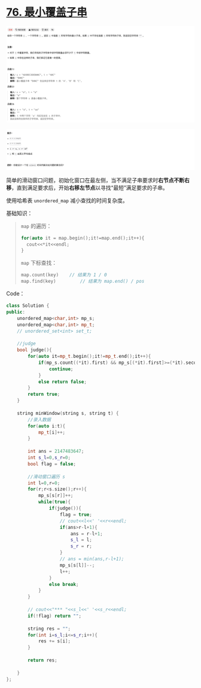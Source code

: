 # [76. 最小覆盖子串](https://leetcode.cn/problems/minimum-window-substring/)

![image-20240429154753291](README.assets/image-20240429154753291.png)

![image-20240429154802018](README.assets/image-20240429154802018.png)



简单的滑动窗口问题，初始化窗口在最左侧，当不满足子串要求时**右节点不断右移**，直到满足要求后，开始**右移左节点**以寻找“最短”满足要求的子串。

使用哈希表 `unordered_map` 减小查找的时间复杂度。

基础知识：

>  `map` 的遍历：
>
> ```c++
> for(auto it = map.begin();it!=map.end();it++){
> 	cout<<*it<<endl;
> }
> ```
>
> `map` 下标查找：
>
> ```c++
> map.count(key)    // 结果为 1 / 0
> map.find(key)			// 结果为 map.end() / pos
> ```



Code：

```c++
class Solution {
public:
    unordered_map<char,int> mp_s;
    unordered_map<char,int> mp_t;
    // unordered_set<int> set_t;  

    //judge
    bool judge(){
        for(auto it=mp_t.begin();it!=mp_t.end();it++){
            if(mp_s.count((*it).first) && mp_s[(*it).first]>=(*it).second){
                continue;
            }
            else return false;
        }
        return true;
    }

    string minWindow(string s, string t) {
        //录入数据
        for(auto i:t){
            mp_t[i]++;
        }
        
        int ans = 2147483647;
        int s_l=0,s_r=0;
        bool flag = false;

        //滑动窗口遍历 s
        int l=0,r=0;
        for(r;r<s.size();r++){
            mp_s[s[r]]++;
            while(true){
                if(judge()){
                    flag = true;
                    // cout<<l<<' '<<r<<endl;
                    if(ans>r-l+1){
                        ans = r-l+1;
                        s_l = l;
                        s_r = r;
                    }
                    // ans = min(ans,r-l+1);
                    mp_s[s[l]]--;
                    l++;
                }
                else break;
            }
        }

        // cout<<"*** "<<s_l<<' '<<s_r<<endl;
        if(!flag) return "";

        string res = "";
        for(int i=s_l;i<=s_r;i++){
            res += s[i];
        }

        return res;

    }
};
```







